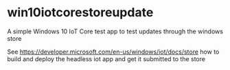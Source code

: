 # win10iotcorestoreupdate
A simple Windows 10 IoT Core test app to test updates through the windows store

See https://developer.microsoft.com/en-us/windows/iot/docs/store how to build and deploy the headless iot app and get it submitted to the store
